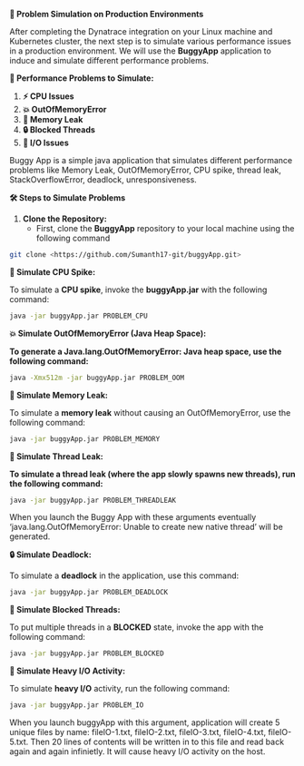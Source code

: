 **🔧 Problem Simulation on Production Environments**

After completing the Dynatrace integration on your Linux machine and Kubernetes cluster, the next step is to simulate various performance issues in a production environment. We will use the **BuggyApp** application to induce and simulate different performance problems.

**🚨 Performance Problems to Simulate:**

1. **⚡ CPU Issues**
2. **💥 OutOfMemoryError**
3. **🧠 Memory Leak**
4. **🔒 Blocked Threads**
5. **💾 I/O Issues**

Buggy App is a simple java application that simulates different performance problems like Memory Leak, OutOfMemoryError, CPU spike, thread leak, StackOverflowError, deadlock, unresponsiveness.

**🛠️ Steps to Simulate Problems**

1. **Clone the Repository:**
    - First, clone the **BuggyApp** repository to your local machine using the following command
```bash
git clone <https://github.com/Sumanth17-git/buggyApp.git>
```
**🔧 Simulate CPU Spike:**

To simulate a **CPU spike**, invoke the **buggyApp.jar** with the following command:
```bash
java -jar buggyApp.jar PROBLEM_CPU
```
**💥 Simulate OutOfMemoryError (Java Heap Space):**

**To generate a Java.lang.OutOfMemoryError: Java heap space, use the following command:**
```bash
java -Xmx512m -jar buggyApp.jar PROBLEM_OOM
```
**🧠 Simulate Memory Leak:**

To simulate a **memory leak** without causing an OutOfMemoryError, use the following command:
```bash
java -jar buggyApp.jar PROBLEM_MEMORY
```
**🔄 Simulate Thread Leak:**

**To simulate a thread leak (where the app slowly spawns new threads), run the following command:**
```bash
java -jar buggyApp.jar PROBLEM_THREADLEAK
```
When you launch the Buggy App with these arguments eventually  ‘java.lang.OutOfMemoryError: Unable to create new native thread’ will be generated.

**🔒 Simulate Deadlock:**

To simulate a **deadlock** in the application, use this command:
```bash
java -jar buggyApp.jar PROBLEM_DEADLOCK
```
**🛑 Simulate Blocked Threads:**

To put multiple threads in a **BLOCKED** state, invoke the app with the following command:
```bash
java -jar buggyApp.jar PROBLEM_BLOCKED
```
**💾 Simulate Heavy I/O Activity:**

To simulate **heavy I/O** activity, run the following command:
```bash
java -jar buggyApp.jar PROBLEM_IO
```
When you launch buggyApp with this argument, application will create 5 unique files by name: fileIO-1.txt, fileIO-2.txt, fileIO-3.txt, fileIO-4.txt, fileIO-5.txt.
Then 20 lines of contents will be written in to this file and read back again and again infinietly. It will cause heavy I/O activity on the host.
